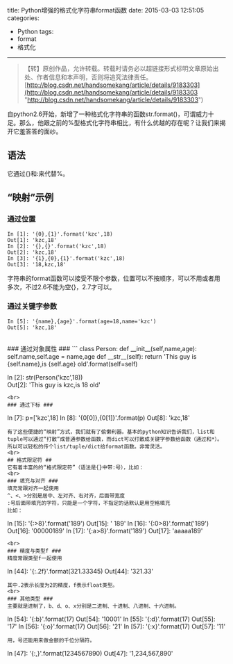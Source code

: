 title: Python增强的格式化字符串format函数
date: 2015-03-03 12:51:05
categories:
- Python
tags:
- format
- 格式化
---
>【转】原创作品，允许转载。转载时请务必以超链接形式标明文章原始出处、作者信息和本声明，否则将追究法律责任。
>[http://blog.csdn.net/handsomekang/article/details/9183303](http://blog.csdn.net/handsomekang/article/details/9183303 "http://blog.csdn.net/handsomekang/article/details/9183303")

自python2.6开始，新增了一种格式化字符串的函数str.format()，可谓威力十足。那么，他跟之前的%型格式化字符串相比，有什么优越的存在呢？让我们来揭开它羞答答的面纱。

## 语法 ##
它通过{}和:来代替%。
<br>
## “映射”示例 ##
### 通过位置 ###
```
In [1]: '{0},{1}'.format('kzc',18)  
Out[1]: 'kzc,18'  
In [2]: '{},{}'.format('kzc',18)  
Out[2]: 'kzc,18'  
In [3]: '{1},{0},{1}'.format('kzc',18)  
Out[3]: '18,kzc,18'
```
字符串的format函数可以接受不限个参数，位置可以不按顺序，可以不用或者用多次，不过2.6不能为空{}，2.7才可以。
<br>
### 通过关键字参数 ###
```
In [5]: '{name},{age}'.format(age=18,name='kzc')  
Out[5]: 'kzc,18'
```
<br>
### 通过对象属性 ###
```
class Person:  
    def __init__(self,name,age):  
        self.name,self.age = name,age  
        def __str__(self):  
            return 'This guy is {self.name},is {self.age} old'.format(self=self)  

In [2]: str(Person('kzc',18))  
Out[2]: 'This guy is kzc,is 18 old'
```
<br>
### 通过下标 ###
```
In [7]: p=['kzc',18]
In [8]: '{0[0]},{0[1]}'.format(p)
Out[8]: 'kzc,18'
```
有了这些便捷的“映射”方式，我们就有了偷懒利器。基本的python知识告诉我们，list和tuple可以通过“打散”成普通参数给函数，而dict可以打散成关键字参数给函数（通过和*）。所以可以轻松的传个list/tuple/dict给format函数。非常灵活。
<br>
## 格式限定符 ##
它有着丰富的的“格式限定符”（语法是{}中带:号），比如：
<br>
### 填充与对齐 ###
填充常跟对齐一起使用
^、<、>分别是居中、左对齐、右对齐，后面带宽度
:号后面带填充的字符，只能是一个字符，不指定的话默认是用空格填充
比如：
```
In [15]: '{:>8}'.format('189')
Out[15]: '     189'
In [16]: '{:0>8}'.format('189')
Out[16]: '00000189'
In [17]: '{:a>8}'.format('189')
Out[17]: 'aaaaa189'
```
<br>
### 精度与类型f ###
精度常跟类型f一起使用
```
In [44]: '{:.2f}'.format(321.33345)
Out[44]: '321.33'
```
其中.2表示长度为2的精度，f表示float类型。
<br>
### 其他类型 ###
主要就是进制了，b、d、o、x分别是二进制、十进制、八进制、十六进制。
```
In [54]: '{:b}'.format(17)
Out[54]: '10001'
In [55]: '{:d}'.format(17)
Out[55]: '17'
In [56]: '{:o}'.format(17)
Out[56]: '21'
In [57]: '{:x}'.format(17)
Out[57]: '11'
```
用，号还能用来做金额的千位分隔符。
```
In [47]: '{:,}'.format(1234567890)
Out[47]: '1,234,567,890'
```
